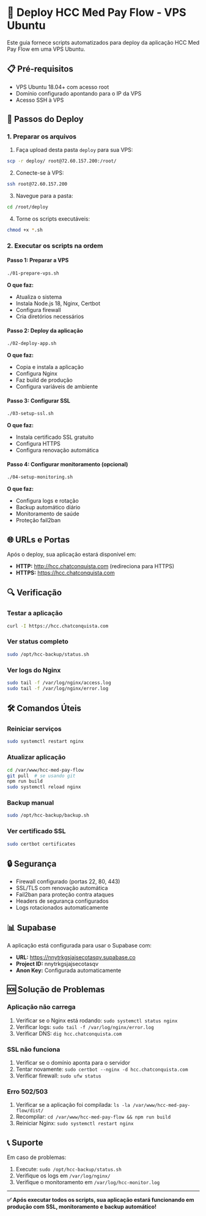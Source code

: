 # 🚀 Deploy HCC Med Pay Flow - VPS Ubuntu

Este guia fornece scripts automatizados para deploy da aplicação HCC Med Pay Flow em uma VPS Ubuntu.

## 📋 Pré-requisitos

- VPS Ubuntu 18.04+ com acesso root
- Domínio configurado apontando para o IP da VPS
- Acesso SSH à VPS

## 🔧 Passos do Deploy

### 1. Preparar os arquivos

1. Faça upload desta pasta `deploy` para sua VPS:
```bash
scp -r deploy/ root@72.60.157.200:/root/
```

2. Conecte-se à VPS:
```bash
ssh root@72.60.157.200
```

3. Navegue para a pasta:
```bash
cd /root/deploy
```

4. Torne os scripts executáveis:
```bash
chmod +x *.sh
```

### 2. Executar os scripts na ordem

#### Passo 1: Preparar a VPS
```bash
./01-prepare-vps.sh
```
**O que faz:**
- Atualiza o sistema
- Instala Node.js 18, Nginx, Certbot
- Configura firewall
- Cria diretórios necessários

#### Passo 2: Deploy da aplicação
```bash
./02-deploy-app.sh
```

**O que faz:**
- Copia e instala a aplicação
- Configura Nginx
- Faz build de produção
- Configura variáveis de ambiente

#### Passo 3: Configurar SSL
```bash
./03-setup-ssl.sh
```
**O que faz:**
- Instala certificado SSL gratuito
- Configura HTTPS
- Configura renovação automática

#### Passo 4: Configurar monitoramento (opcional)
```bash
./04-setup-monitoring.sh
```
**O que faz:**
- Configura logs e rotação
- Backup automático diário
- Monitoramento de saúde
- Proteção fail2ban

## 🌐 URLs e Portas

Após o deploy, sua aplicação estará disponível em:
- **HTTP:** http://hcc.chatconquista.com (redireciona para HTTPS)
- **HTTPS:** https://hcc.chatconquista.com

## 🔍 Verificação

### Testar a aplicação
```bash
curl -I https://hcc.chatconquista.com
```

### Ver status completo
```bash
sudo /opt/hcc-backup/status.sh
```

### Ver logs do Nginx
```bash
sudo tail -f /var/log/nginx/access.log
sudo tail -f /var/log/nginx/error.log
```

## 🛠️ Comandos Úteis

### Reiniciar serviços
```bash
sudo systemctl restart nginx
```

### Atualizar aplicação
```bash
cd /var/www/hcc-med-pay-flow
git pull  # se usando git
npm run build
sudo systemctl reload nginx
```

### Backup manual
```bash
sudo /opt/hcc-backup/backup.sh
```

### Ver certificado SSL
```bash
sudo certbot certificates
```

## 🔒 Segurança

- Firewall configurado (portas 22, 80, 443)
- SSL/TLS com renovação automática
- Fail2ban para proteção contra ataques
- Headers de segurança configurados
- Logs rotacionados automaticamente

## 📊 Supabase

A aplicação está configurada para usar o Supabase com:
- **URL:** https://nnytrkgsjajsecotasqv.supabase.co
- **Project ID:** nnytrkgsjajsecotasqv
- **Anon Key:** Configurada automaticamente

## 🆘 Solução de Problemas

### Aplicação não carrega
1. Verificar se o Nginx está rodando: `sudo systemctl status nginx`
2. Verificar logs: `sudo tail -f /var/log/nginx/error.log`
3. Verificar DNS: `dig hcc.chatconquista.com`

### SSL não funciona
1. Verificar se o domínio aponta para o servidor
2. Tentar novamente: `sudo certbot --nginx -d hcc.chatconquista.com`
3. Verificar firewall: `sudo ufw status`

### Erro 502/503
1. Verificar se a aplicação foi compilada: `ls -la /var/www/hcc-med-pay-flow/dist/`
2. Recompilar: `cd /var/www/hcc-med-pay-flow && npm run build`
3. Reiniciar Nginx: `sudo systemctl restart nginx`

## 📞 Suporte

Em caso de problemas:
1. Execute: `sudo /opt/hcc-backup/status.sh`
2. Verifique os logs em `/var/log/nginx/`
3. Verifique o monitoramento em `/var/log/hcc-monitor.log`

---

**✅ Após executar todos os scripts, sua aplicação estará funcionando em produção com SSL, monitoramento e backup automático!**